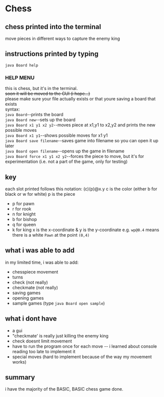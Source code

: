 # Chess

## chess printed into the terminal
move pieces in different ways to capture the enemy king

## instructions printed by typing
```java Board help```

### HELP MENU 
this is chess, but it's in the terminal.  
~~soon it will be moved to the GUI (i hope...)~~  
please make sure your file actually exists or that youre saving a board that exists    
syntax:  
```java Board```--prints the board  
```java Board new```--sets up the board  
```java Board x1 y1 x2 y2```--moves piece at x1,y1 to x2,y2 and prints the new possible moves  
```java Board x1 y1```--shows possible moves for x1 y1  
```java Board save filename```--saves game into filename so you can open it up later  
```java Board open filename```--opens up the game in filename  
```java Board force x1 y1 x2 y2```--forces the piece to move, but it's for experimentation (i.e. not a part of the game, only for testing)  

## key
each slot printed follows this notation: (c)(p)@x.y
c is the color (either b for black or w for white)
p is the piece
 - p for pawn
 - r for rook
 - n for knight
 - b for bishop
 - q for queen
 - k for king
x is the x-coordinate & y is the y-coordinate
e.g. ```wp@0.4``` means there is a white ```Pawn``` at the point ```(0,4)```

## what i was able to add
in my limited time, i was able to add:
 - chesspiece movement
 - turns
 - check (not really)
 - checkmate (not really)
 - saving games
 - opening games
 - sample games (type ```java Board open sample```)

## what i dont have
 - a gui
 - "checkmate' is really just killing the enemy king
 - check doesnt limit movement
 - have to run the program once for each move -- i learned about console reading too late to implement it
 - special moves (hard to implement because of the way my movement works)

## summary
 i have the majority of the BASIC, BASIC chess game done. 